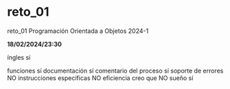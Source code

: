 # reto_01
reto_01 Programación Orientada a Objetos 2024-1

****18/02/2024/23:30****

íngles sí

funciones sí
documentación sí
comentario del proceso sí
soporte de errores NO
instrucciones especificas NO
eficiencia creo que NO
sueño sí
